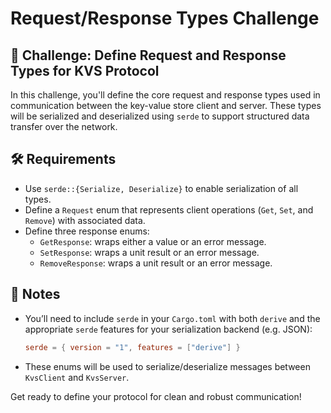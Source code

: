 # Request/Response Types Challenge

## 🔄 Challenge: Define Request and Response Types for KVS Protocol

In this challenge, you'll define the core request and response types used in communication between the key-value store client and server. These types will be serialized and deserialized using `serde` to support structured data transfer over the network.

## 🛠 Requirements

- Use `serde::{Serialize, Deserialize}` to enable serialization of all types.
- Define a `Request` enum that represents client operations (`Get`, `Set`, and `Remove`) with associated data.
- Define three response enums:
  - `GetResponse`: wraps either a value or an error message.
  - `SetResponse`: wraps a unit result or an error message.
  - `RemoveResponse`: wraps a unit result or an error message.

## 🔧 Notes

- You’ll need to include `serde` in your `Cargo.toml` with both `derive` and the appropriate `serde` features for your serialization backend (e.g. JSON):
  ```toml
  serde = { version = "1", features = ["derive"] }
  ```
- These enums will be used to serialize/deserialize messages between `KvsClient` and `KvsServer`.

Get ready to define your protocol for clean and robust communication!

